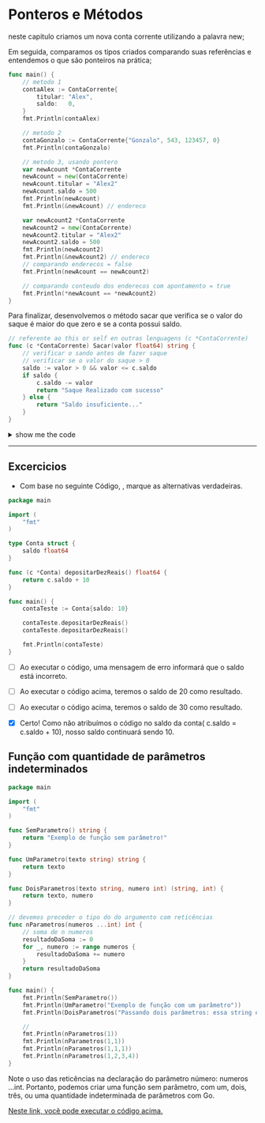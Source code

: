 # Ponteros e Métodos

neste capitulo criamos um nova conta corrente utilizando a palavra new;

Em seguida, comparamos os tipos criados comparando suas referências e entendemos o que são ponteiros na prática;

```go
func main() {
    // metodo 1
    contaAlex := ContaCorrente{
        titular: "Alex",
        saldo:   0,
    }
    fmt.Println(contaAlex)

    // metodo 2
    contaGonzalo := ContaCorrente{"Gonzalo", 543, 123457, 0}
    fmt.Println(contaGonzalo)

    // metodo 3, usando pontero
    var newAcount *ContaCorrente
    newAcount = new(ContaCorrente)
    newAcount.titular = "Alex2"
    newAcount.saldo = 500
    fmt.Println(newAcount)
    fmt.Println(&newAcount) // endereco

    var newAcount2 *ContaCorrente
    newAcount2 = new(ContaCorrente)
    newAcount2.titular = "Alex2"
    newAcount2.saldo = 500
    fmt.Println(newAcount2)
    fmt.Println(&newAcount2) // endereco
    // comparando enderecos = false
    fmt.Println(newAcount == newAcount2)

    // comparando conteudo dos enderecos com apontamento = true
    fmt.Println(*newAcount == *newAcount2)
}
```

Para finalizar, desenvolvemos o método sacar que verifica se o valor do saque é maior do que zero e se a conta possui saldo.

```go
// referente ao this or self en outras lenguagens (c *ContaCorrente)
func (c *ContaCorrente) Sacar(valor float64) string {
    // verificar o sando antes de fazer saque
    // verificar se o valor do saque > 0
    saldo := valor > 0 && valor <= c.saldo
    if saldo {
        c.saldo -= valor
        return "Saque Realizado com sucesso"
    } else {
        return "Saldo insuficiente..."
    }
}
```

<details>
    <summary>show me the code</summary>

```go
package main

import "fmt"

// criamos uma structura, que contem nossa variaveis criadas no main
type ContaCorrente struct {
    titular    string
    numAgencia int
    numConta   int
    saldo      float64
}

// referente ao this or self en outras lenguagens (c *ContaCorrente)
func (c *ContaCorrente) Sacar(valor float64) string {
    // verificar o sando antes de fazer saque
    // verificar se o valor do saque > 0
    saldo := valor > 0 && valor <= c.saldo
    if saldo {
        c.saldo -= valor
        return "Saque Realizado com sucesso"
    } else {
        return "Saldo insuficiente..."
    }
}

func main() {
    // metodo 1
    contaAlex := ContaCorrente{titular: "Alex", saldo: 0}
    fmt.Println(contaAlex)

    // metodo 2
    contaGonzalo := ContaCorrente{"Gonzalo", 543, 123457, 0}
    fmt.Println(contaGonzalo)

    // metodo 3, usando pontero
    var newAcount *ContaCorrente
    newAcount = new(ContaCorrente)
    newAcount.titular = "Alex2"
    newAcount.saldo = 500
    fmt.Println(newAcount)
    fmt.Println(&newAcount) // endereco

    var newAcount2 *ContaCorrente
    newAcount2 = new(ContaCorrente)
    newAcount2.titular = "Alex2"
    newAcount2.saldo = 500
    fmt.Println(newAcount2)
    fmt.Println(&newAcount2) // endereco
    // comparando enderecos = false
    fmt.Println(newAcount == newAcount2)

    // comparando conteudo dos enderecos com apontamento = true
    fmt.Println(*newAcount == *newAcount2)

    // -------------------------------------
    novaConta := ContaCorrente{}
    novaConta.titular = "Silvia"
    novaConta.saldo = 500

    fmt.Println(novaConta.saldo)

    fmt.Println(novaConta.Sacar(-100))
}

```

</details>

___

## Excercicios

- Com base no seguinte Código, , marque as alternativas verdadeiras.

```go
package main

import (
    "fmt"
)

type Conta struct {
    saldo float64
}

func (c *Conta) depositarDezReais() float64 {
    return c.saldo + 10
}

func main() {
    contaTeste := Conta{saldo: 10}

    contaTeste.depositarDezReais()
    contaTeste.depositarDezReais()

    fmt.Println(contaTeste)
}
```

- [ ] Ao executar o código, uma mensagem de erro informará que o saldo está incorreto.
- [ ] Ao executar o código acima, teremos o saldo de 20 como resultado.
- [ ] Ao executar o código acima, teremos o saldo de 30 como resultado.
- [x] Certo! Como não atribuímos o código no saldo da conta( c.saldo = c.saldo + 10), nosso saldo continuará sendo 10.


## Função com quantidade de parâmetros indeterminados

```go
package main

import (
    "fmt"
)

func SemParametro() string {
    return "Exemplo de função sem parâmetro!"
}

func UmParametro(texto string) string {
    return texto
}

func DoisParametros(texto string, numero int) (string, int) {
    return texto, numero
}

// devemos preceder o tipo do do argumento com reticências
func nParametros(numeros ...int) int {
    // soma de n numeros
    resultadoDaSoma := 0
    for _, numero := range numeros {
        resultadoDaSoma += numero
    }
    return resultadoDaSoma
}

func main() {
    fmt.Println(SemParametro())
    fmt.Println(UmParametro("Exemplo de função com um parâmetro"))
    fmt.Println(DoisParametros("Passando dois parâmetros: essa string e o número", 10))

    //
    fmt.Println(nParametros(1))
    fmt.Println(nParametros(1,1))
    fmt.Println(nParametros(1,1,1))
    fmt.Println(nParametros(1,2,3,4))
}

```

Note o uso das reticências na declaração do parâmetro número: numeros ...int. Portanto, podemos criar uma função sem parâmetro, com um, dois, três, ou uma quantidade indeterminada de parâmetros com Go.

[Neste link, você pode executar o código acima.](https://go.dev/play/p/EVwLVFMDB3j)

